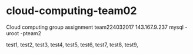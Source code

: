 # cloud-computing-team02
Cloud computing group assignment
team224032017
143.167.9.237
mysql -uroot -pteam2

test1,
test2,
test3,
test4,
test5,
test6,
test7,
test8,
test9,
